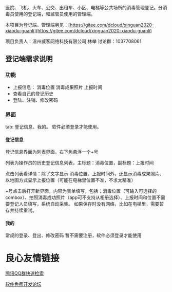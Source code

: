 医院、飞机、火车、公交、出租车、小区、电梯等公共场所的消毒管理登记。分消毒员使用的登记端，和监管员使用的管理端。

本项目为登记端。管理端另见：[https://gitee.com/dcloud/xinguan2020-xiaodu-guanli](https://gitee.com/dcloud/xinguan2020-xiaodu-guanli)

项目负责人：温州威客网络科技有限公司 林举
讨论群：1037708061

## 登记端需求说明

### 功能
- 上报信息： 消毒位置 消毒成果照片 上报时间
- 查看自己的登记历史
- 登陆、注销、修改密码

### 界面
tab: 登记信息、我的。
软件必须登录才能使用。
#### 登记信息
登记信息界面为列表界面，右下角悬浮一个+号

列表为操作员的历史登记信息列表，主标题：消毒位置，副标题：上报时间

点击列表看详情：除了文字显示 消毒位置、上报时间外，还显示消毒成果照片、以地图方式显示上报位置（可能在电梯里位置不准，不求太精准）

+号点击后打开新界面，内容为表单填写，包括：消毒位置（可输入可选择的combox）、拍照消毒成功照片（app可不支持从相册选择）、上报时间和位置不需要登记人员填写，系统自动采集。
如果保存时没有网络，比如在电梯里，需要暂存并持续重试。

#### 我的
常规的登录、登出、修改密码
暂不需要注册，软件必须登录才能使用



 # 良心友情链接

[腾讯QQ群快速检索](http://u.720life.cn/s/8cf73f7c)

[软件免费开发论坛](http://u.720life.cn/s/bbb01dc0)